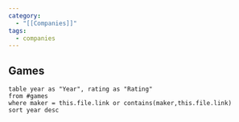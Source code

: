 ```yaml
---
category:
  - "[[Companies]]"
tags:
  - companies
---
```

## Games

```dataview
table year as "Year", rating as "Rating"
from #games
where maker = this.file.link or contains(maker,this.file.link)
sort year desc
```